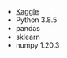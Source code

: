 - [Kaggle](https://www.kaggle.com/c/tabular-playground-series-jun-2021/overview)
- Python 3.8.5
- pandas
- sklearn
- numpy 1.20.3
